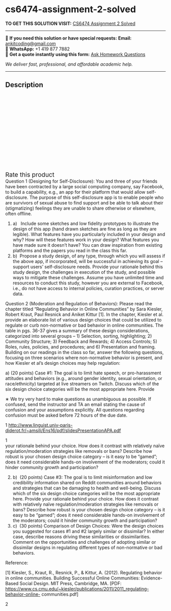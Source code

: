# cs6474-assignment-2-solved
**TO GET THIS SOLUTION VISIT:** [CS6474 Assignment 2 Solved](https://www.ankitcodinghub.com/product/cs6474-assignment-2-solved/)


---

📩 **If you need this solution or have special requests:** **Email:** ankitcoding@gmail.com  
📱 **WhatsApp:** +1 419 877 7882  
📄 **Get a quote instantly using this form:** [Ask Homework Questions](https://www.ankitcodinghub.com/services/ask-homework-questions/)

*We deliver fast, professional, and affordable academic help.*

---

<h2>Description</h2>



<div class="kk-star-ratings kksr-auto kksr-align-center kksr-valign-top" data-payload="{&quot;align&quot;:&quot;center&quot;,&quot;id&quot;:&quot;91056&quot;,&quot;slug&quot;:&quot;default&quot;,&quot;valign&quot;:&quot;top&quot;,&quot;ignore&quot;:&quot;&quot;,&quot;reference&quot;:&quot;auto&quot;,&quot;class&quot;:&quot;&quot;,&quot;count&quot;:&quot;0&quot;,&quot;legendonly&quot;:&quot;&quot;,&quot;readonly&quot;:&quot;&quot;,&quot;score&quot;:&quot;0&quot;,&quot;starsonly&quot;:&quot;&quot;,&quot;best&quot;:&quot;5&quot;,&quot;gap&quot;:&quot;4&quot;,&quot;greet&quot;:&quot;Rate this product&quot;,&quot;legend&quot;:&quot;0\/5 - (0 votes)&quot;,&quot;size&quot;:&quot;24&quot;,&quot;title&quot;:&quot;CS6474 Assignment 2 Solved&quot;,&quot;width&quot;:&quot;0&quot;,&quot;_legend&quot;:&quot;{score}\/{best} - ({count} {votes})&quot;,&quot;font_factor&quot;:&quot;1.25&quot;}">

<div class="kksr-stars">

<div class="kksr-stars-inactive">
            <div class="kksr-star" data-star="1" style="padding-right: 4px">


<div class="kksr-icon" style="width: 24px; height: 24px;"></div>
        </div>
            <div class="kksr-star" data-star="2" style="padding-right: 4px">


<div class="kksr-icon" style="width: 24px; height: 24px;"></div>
        </div>
            <div class="kksr-star" data-star="3" style="padding-right: 4px">


<div class="kksr-icon" style="width: 24px; height: 24px;"></div>
        </div>
            <div class="kksr-star" data-star="4" style="padding-right: 4px">


<div class="kksr-icon" style="width: 24px; height: 24px;"></div>
        </div>
            <div class="kksr-star" data-star="5" style="padding-right: 4px">


<div class="kksr-icon" style="width: 24px; height: 24px;"></div>
        </div>
    </div>

<div class="kksr-stars-active" style="width: 0px;">
            <div class="kksr-star" style="padding-right: 4px">


<div class="kksr-icon" style="width: 24px; height: 24px;"></div>
        </div>
            <div class="kksr-star" style="padding-right: 4px">


<div class="kksr-icon" style="width: 24px; height: 24px;"></div>
        </div>
            <div class="kksr-star" style="padding-right: 4px">


<div class="kksr-icon" style="width: 24px; height: 24px;"></div>
        </div>
            <div class="kksr-star" style="padding-right: 4px">


<div class="kksr-icon" style="width: 24px; height: 24px;"></div>
        </div>
            <div class="kksr-star" style="padding-right: 4px">


<div class="kksr-icon" style="width: 24px; height: 24px;"></div>
        </div>
    </div>
</div>


<div class="kksr-legend" style="font-size: 19.2px;">
            <span class="kksr-muted">Rate this product</span>
    </div>
    </div>
<div class="page" title="Page 1">
<div class="layoutArea">
<div class="column">
Question 1 (Designing for Self-Disclosure): You and three of your friends have been contracted by a large social computing company, say Facebook, to build a capability, e.g., an app for their platform that would allow self-disclosure. The purpose of this self-disclosure app is to enable people who are survivors of sexual abuse to find support and be able to talk about their (stigmatizing) feelings they are unable to share otherwise or elsewhere, often offline.

<ol>
<li>a)&nbsp; &nbsp;Include some sketches and low fidelity prototypes to illustrate the design of this app (hand drawn sketches are fine as long as they are legible). What features have you particularly included in your design and why? How will these features work in your design? What features you have made sure it doesn’t have? You can draw inspiration from existing platforms and the papers you read in the class this far.</li>
<li>b)&nbsp; Propose a study design, of any type, through which you will assess if the above app, if incorporated, will be successful in achieving its goal – support users’ self-disclosure needs. Provide your rationale behind this study design, the challenges in execution of the study, and possible ways to mitigate these challenges. Assume you have unlimited time and resources to conduct this study, however you are external to Facebook, i.e., do not have access to internal policies, curation practices, or server data.</li>
</ol>
Question 2 (Moderation and Regulation of Behaviors): Please read the chapter titled “Regulating Behavior in Online Communities” by Sara Kiesler, Robert Kraut, Paul Resnick and Aniket Kittur [1]. In the chapter, Kiesler et al. provide an elaborate list of various design choices that could be utilized to regulate or curb non-normative or bad behavior in online communities. The table in pgs. 36-37 gives a summary of these design considerations, categorized into several groups – 1) Selection, sorting, highlighting; 2) Community Structure; 3) Feedback and Rewards; 4) Access Controls; 5) Roles, rules, policies, and procedures; and 6) Presentation and framing. Building on our readings in the class so far, answer the following questions, focusing on three scenarios where non-normative behavior is present, and how Kiesler et al’s design choices may help regulation:

a) (20 points) Case #1: The goal is to limit hate speech, or pro-harassment attitudes and behaviors (e.g., around gender identity, sexual orientation, or race/ethnicity) targeted at live streamers on Twitch. Discuss which of the six design choice categories will be the most appropriate here. Provide

∗ We try very hard to make questions as unambiguous as possible. If confused, send the instructor and TA an email stating the cause of confusion and your assumptions explicitly. All questions regarding confusion must be asked before 72 hours of the due date.

1 http://www.linguist.univ-paris-diderot.fr/~amsili/Ens16/pdf/slidesPresentationAPA.pdf

</div>
</div>
<div class="layoutArea">
<div class="column">
1

</div>
</div>
</div>
<div class="page" title="Page 2">
<div class="layoutArea">
<div class="column">
your rationale behind your choice. How does it contrast with relatively naïve regulation/moderation strategies like removals or bans? Describe how robust is your chosen design choice category – is it easy to be “gamed”; does it need considerable hands-on involvement of the moderators; could it hinder community growth and participation?

<ol start="2">
<li>b) &nbsp;(20 points) Case #3: The goal is to limit misinformation and low credibility information shared on Reddit communities around behaviors and strategies that can be damaging to health and well-being. Discuss which of the six design choice categories will be the most appropriate here. Provide your rationale behind your choice. How does it contrast with relatively naïve regulation/moderation strategies like removals or bans? Describe how robust is your chosen design choice category – is it easy to be “gamed”; does it need considerable hands-on involvement of the moderators; could it hinder community growth and participation?</li>
<li>c) &nbsp;(30 points) Comparison of Design Choices: Were the design choices you suggested for cases #1 and #2 largely similar or dissimilar? In either case, describe reasons driving these similarities or dissimilarities. Comment on the opportunities and challenges of adopting similar or dissimilar designs in regulating different types of non-normative or bad behaviors.</li>
</ol>
Reference:

[1] Kiesler, S., Kraut, R., Resnick, P., &amp; Kittur, A. (2012). Regulating behavior in online communities. Building Successful Online Communities: Evidence-Based Social Design. MIT Press, Cambridge, MA. [PDF: https://www.cs.cmu.edu/~kiesler/publications/2011/2011_regulating-behavior-online- communities.pdf]

</div>
</div>
<div class="layoutArea">
<div class="column">
2

</div>
</div>
</div>
